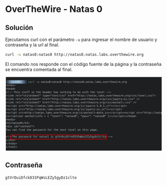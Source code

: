 # OverTheWire - Natas 0


## Solución

Ejecutamos curl con el parámetro `-u` para ingresar el nombre de usuario y contraseña y la url al final.

```bash
curl -u natas0:natas0 http://natas0.natas.labs.overthewire.org
```

El comando nos responde con el código fuente de la página y la contraseña se encuentra comentada al final.

![](./imagenes/natas0.png)


## Contraseña 

`gtVrDuiDfck831PqWsLEZy5gyDz1clto`